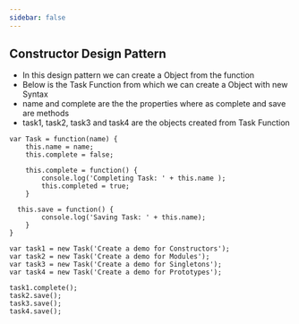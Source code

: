 ```yaml
---
sidebar: false
---
```


## Constructor Design Pattern

- In this design pattern we can create a Object from the function 
- Below is the Task Function from which we can create a Object with new Syntax
- name and complete are the the properties where as complete and save are methods
- task1, task2, task3 and task4 are the objects created from Task Function

```JS
var Task = function(name) {
	this.name = name;
	this.complete = false;

	this.complete = function() {
		console.log('Completing Task: ' + this.name );	
		this.completed = true;
	}
  
  this.save = function() {
		console.log('Saving Task: ' + this.name);
	}
}

var task1 = new Task('Create a demo for Constructors');
var task2 = new Task('Create a demo for Modules');
var task3 = new Task('Create a demo for Singletons');
var task4 = new Task('Create a demo for Prototypes');

task1.complete();
task2.save();
task3.save();
task4.save();
```